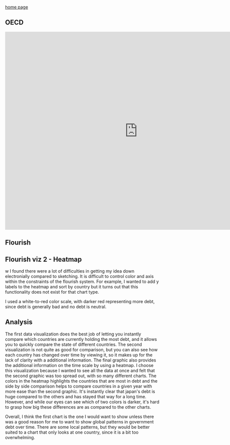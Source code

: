 [home page](https://alex7li.github.io/DataStories/)


## OECD

<iframe src="https://data.oecd.org/chart/6XVJ" width="860" height="645" style="border: 0" mozallowfullscreen="true" webkitallowfullscreen="true" allowfullscreen="true"><a href="https://data.oecd.org/chart/6XVJ" target="_blank">OECD Chart: General government debt, Total, % of GDP, Annual, 2020</a></iframe>

## Flourish

<div class="flourish-embed flourish-chart" data-src="visualisation/12580224"><script src="https://public.flourish.studio/resources/embed.js"></script></div>

## Flourish viz 2 - Heatmap

<div class="flourish-embed flourish-heatmap" data-src="visualisation/12580282"><script src="https://public.flourish.studio/resources/embed.js"></script></div>
w
I found there were a lot of difficulties in getting my idea down electronially compared to sketching. It is difficult to
control color and axis within the constraints of the flourish system. For example, I wanted to add y labels to the heatmap
and sort by country but it turns out that this functionality does not exist for that chart type.

I used a white-to-red color scale, with darker red representing more debt, since debt is generally bad and no debt is neutral.

## Analysis

The first data visualization does the best job of letting you instantly compare which countries are currently holding the most debt, and it allows you to quickly compare the state of different countries. The second visualization is not quite
as good for comparison, but you can also see how each country has changed over time by viewing it, so it makes up for the
lack of clarity with a additional information. The final graphic also provides the additional information on the time scale
by using a heatmap. I choose this visualization because I wanted to see all the data at once and felt that the second graphic was too spread out, with so many different charts. The colors in the heatmap highlights the countries that are most in debt and the side by side comparison helps to compare countries in a given year with more ease than the second graphic. It's instantly clear that japan's debt is huge compared to the others and has stayed that way for a long time. However, and while our eyes can see which of two colors is darker, it's hard to grasp how big these differences are as compared to the other charts.

Overall, I think the first chart is the one I would want to show unless there was a good reason for me to want to show global patterns in government debt over time. There are some local patterns, but they would be better suited to a chart that only looks at one country, since it is a bit too overwhelming.

